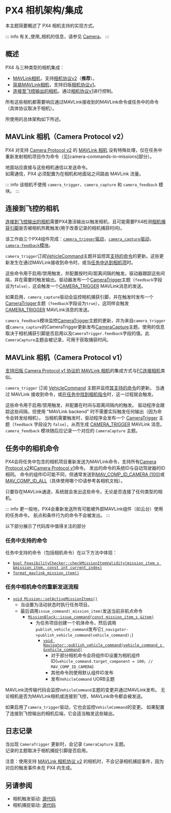 # PX4 相机架构/集成

本主题简要概述了 PX4 相机支持的实现方式。

::: info
有关_使用_相机的信息，请参见 [Camera](../camera/index.md)。
:::

## 概述

PX4 与三种类型的相机集成：

- [MAVLink相机](../camera/mavlink_v2_camera.md)，支持[相机协议v2](https://mavlink.io/en/services/camera.html)（**推荐**）。
- [简易MAVLink相机](../camera/mavlink_v1_camera.md)，支持旧版[相机协议v1](https://mavlink.io/en/services/camera.html)。
- [连接至飞控输出的相机](../camera/fc_connected_camera.md)，通过[相机协议v1](https://mavlink.io/en/services/camera.html)进行控制。

所有这些相机都需要响应通过MAVLink接收到的MAVLink命令或任务中的命令（具体协议取决于相机）。

所使用的总体架构如下所述。

## MAVLink 相机（Camera Protocol v2）

PX4 对支持 [Camera Protocol v2](https://mavlink.io/en/services/camera.html) 的 [MAVLink 相机](../camera/mavlink_v2_camera.md) 没有特殊处理，仅在任务中重新发射相机项目作为命令（见[camera-commands-in-missions]部分）。

地面站应直接与这些相机通信以发送命令。  
如需通信，PX4 必须配置为在相机和地面站之间路由 MAVLink 流量。

::: info
该相机不使用 `camera_trigger`、`camera_capture` 和 `camera_feedback` 模块。
:::

## 连接到飞控的相机

[连接到飞控输出的相机](../camera/fc_connected_camera.md)需要PX4激活输出以触发相机，且可能需要PX4检测[相机捕获引脚](../camera/fc_connected_camera.md#camera-capture-configuration)是否被相机热靴触发(用于改善记录的相机捕获时间)。

该工作由三个PX4组件完成：[`camera_trigger`驱动](https://github.com/PX4/PX4-Autopilot/tree/main/src/drivers/camera_trigger)，[`camera_capture`驱动](https://github.com/PX4/PX4-Autopilot/tree/main/src/drivers/camera_capture)，[`camera-feedback`模块](../modules/modules_system.md#camera-feedback)。

`camera_trigger`订阅[VehicleCommand](../msg_docs/VehicleCommand.md)主题并监控其[支持的命令](../camera/fc_connected_camera.md#mavlink-command-interface)的更新。这些更新发生在通过MAVLink接收到命令时，或当[任务中达到相机项](#任务中的相机命令)时。

这些命令用于启用/禁用触发，并配置按时间/距离间隔的触发。驱动器跟踪这些间隔，并在需要时触发输出。驱动器发布一个[CameraTrigger](../msg_docs/CameraTrigger.md)主题（`feedback`字段设为`false`），这会触发一个[CAMERA_TRIGGER](https://mavlink.io/en/messages/common.html#CAMERA_TRIGGER) MAVLink消息的发送。

如果启用，`camera_capture`驱动会监控相机捕获引脚，并在触发时发布一个[CameraTrigger](../msg_docs/CameraTrigger.md)主题（`feedback`字段设为`true`），这同样会触发[CAMERA_TRIGGER](https://mavlink.io/en/messages/common.html#CAMERA_TRIGGER) MAVLink消息的发送。

`camera_feedback`模块监控[CameraTrigger](../msg_docs/CameraTrigger.md)主题的更新，并为来自`camera_trigger`或`camera_capture`的CameraTrigger更新发布[CameraCapture](../msg_docs/CameraCapture.md)主题。使用的信息取决于相机捕获引脚是否启用以及`CameraTrigger.feedback`字段的值。此`CameraCapture`主题会被记录，可用于获取捕获时间。

## MAVLink 相机（Camera Protocol v1）

[支持旧版 Camera Protocol v1 协议的 MAVLink 相机](../camera/mavlink_v1_camera.md)的集成方式与[FC连接相机](#连接到飞控的相机)类似。

`camera_trigger` 订阅 [VehicleCommand](../msg_docs/VehicleCommand.md) 主题并监控[其支持的命令](../camera/fc_connected_camera.md#mavlink-command-interface)的更新。
当通过 MAVLink 接收到命令，或[在任务中找到相机指令](#任务中的相机命令)时，这一过程就会触发。

这些命令用于启用/禁用触发，并配置在时间与距离间隔内的触发。
驱动程序会跟踪这些间隔，但使用 "MAVLink backend" 时不需要实际触发任何输出（因为命令会转发给相机）。
当相机需要触发时，驱动程序会发布一个 [CameraTrigger](../msg_docs/CameraTrigger.md) 主题（`feedback` 字段设为 `false`），从而生成 [CAMERA_TRIGGER](https://mavlink.io/en/messages/common.html#CAMERA_TRIGGER) MAVLink 消息。
`camera_feedback` 模块随后应记录一个对应的 `CameraCapture` 主题。

## 任务中的相机命令

PX4会将任务中包含的相机项目重新发送为MAVLink命令，支持所有[Camera Protocol v2](https://mavlink.io/en/services/camera.html)和[Camera Protocol v1](https://mavlink.io/en/services/camera.html)命令。
发出的命令的系统ID与自动驾驶器的ID相同。
命令的组件ID可能不同，但通常发送到[MAV_COMP_ID_CAMERA (100)](https://mavlink.io/en/messages/common.html#MAV_COMP_ID_CAMERA)或[MAV_COMP_ID_ALL](https://mavlink.io/en/messages/common.html#MAV_COMP_ID_ALL)（具体使用哪个ID请参考各相机文档）。

只要存在MAVLink通道，系统就会发出这些命令，无论是否连接了任何类型的相机。

::: info
更一般地，PX4会重新发送所有可能被外部MAVLink组件（如云台）使用的任务命令。
航点和条件行为的命令不会被发出。
:::

以下部分展示了代码库中值得关注的部分

### 任务中支持的命令

任务中支持的命令（包括相机命令）在以下方法中体现：

- [`bool FeasibilityChecker::checkMissionItemValidity(mission_item_s &mission_item, const int current_index)`](https://github.com/PX4/PX4-Autopilot/blob/main/src/modules/navigator/MissionFeasibility/FeasibilityChecker.cpp#L257-L306)
- [`format_mavlink_mission_item()`](https://github.com/PX4/PX4-Autopilot/blob/main/src/modules/mavlink/mavlink_mission.cpp#L1672-L1693)

### 任务中相机命令的重新发送流程

- [`void Mission::setActiveMissionItems()`](https://github.com/PX4/PX4-Autopilot/blob/main/src/modules/navigator/mission.cpp#L187-L281)
  - 当设置为活动状态时执行任务项目。
  - 最后调用`issue_command(_mission_item)`发送当前非航点命令
    - [`MissionBlock::issue_command(const mission_item_s &item)`](https://github.com/PX4/PX4-Autopilot/blob/main/src/modules/navigator/mission_block.cpp#L543-L562)
      - 为任务项目创建一个机体命令，然后调用`publish_vehicle_command`发布它(`_navigator->publish_vehicle_command(vehicle_command);`)
        - [`void Navigator::publish_vehicle_command(vehicle_command_s &vehicle_command)`](https://github.com/PX4/PX4-Autopilot/blob/main/src/modules/navigator/navigator_main.cpp#L1395)
          - 对于部分相机命令会将组件ID设置为相机组件ID(`vehicle_command.target_component = 100; // MAV_COMP_ID_CAMERA`)
          - 其他命令则使用默认组件ID发布
          - 发布`VehicleCommand` UORB主题

MAVLink流传输代码会监控`VehicleCommand`主题的变更并通过MAVLink发布。
无论相机是否为MAVLink相机或连接到飞控，MAVLink命令都会被发送。

如果启用了`camera_trigger`驱动，它也会监控`VehicleCommand`的变更。
如果配置了连接到飞控输出的相机后端，它会适当触发这些输出。

## 日志记录

当出现 `CameraTrigger` 更新时，会记录 `CameraCapture` 主题。  
记录的主题取决于相机捕捉引脚是否启用。

注意：使用支持 [MAVLink 相机协议 v2](../camera/mavlink_v2_camera.md) 的相机时，不会记录相机捕捉事件，因为对应的触发事件未在 PX4 内生成。

## 另请参阅

- 相机触发驱动: [源代码](https://github.com/PX4/PX4-Autopilot/tree/main/src/drivers/camera_trigger) <!-- no module doc -->
- 相机捕捉驱动: [源代码](https://github.com/PX4/PX4-Autopilot/tree/main/src/drivers/camera_capture) <!-- no module doc -->